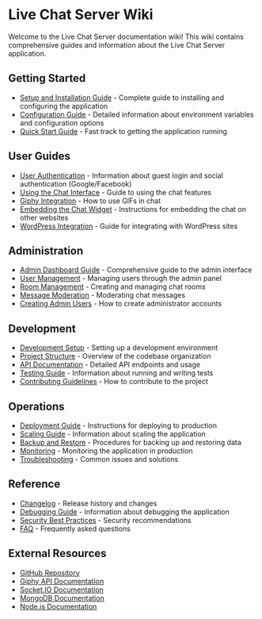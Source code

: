 # Live Chat Server Wiki

Welcome to the Live Chat Server documentation wiki! This wiki contains comprehensive guides and information about the Live Chat Server application.

## Getting Started

- [Setup and Installation Guide](Setup-and-Installation.md) - Complete guide to installing and configuring the application
- [Configuration Guide](Configuration.md) - Detailed information about environment variables and configuration options
- [Quick Start Guide](Quick-Start-Guide.md) - Fast track to getting the application running

## User Guides

- [User Authentication](User-Authentication.md) - Information about guest login and social authentication (Google/Facebook)
- [Using the Chat Interface](Using-the-Chat-Interface.md) - Guide to using the chat features
- [Giphy Integration](Giphy-Integration.md) - How to use GIFs in chat
- [Embedding the Chat Widget](Embedding-the-Chat-Widget.md) - Instructions for embedding the chat on other websites
- [WordPress Integration](WordPress-Integration.md) - Guide for integrating with WordPress sites

## Administration

- [Admin Dashboard Guide](Admin-Dashboard-Guide.md) - Comprehensive guide to the admin interface
- [User Management](User-Management.md) - Managing users through the admin panel
- [Room Management](Room-Management.md) - Creating and managing chat rooms
- [Message Moderation](Message-Moderation.md) - Moderating chat messages
- [Creating Admin Users](Creating-Admin-Users.md) - How to create administrator accounts

## Development

- [Development Setup](Development-Setup.md) - Setting up a development environment
- [Project Structure](Project-Structure.md) - Overview of the codebase organization
- [API Documentation](API-Documentation.md) - Detailed API endpoints and usage
- [Testing Guide](Testing-Guide.md) - Information about running and writing tests
- [Contributing Guidelines](Contributing-Guidelines.md) - How to contribute to the project

## Operations

- [Deployment Guide](Deployment-Guide.md) - Instructions for deploying to production
- [Scaling Guide](Scaling-Guide.md) - Information about scaling the application
- [Backup and Restore](Backup-and-Restore.md) - Procedures for backing up and restoring data
- [Monitoring](Monitoring.md) - Monitoring the application in production
- [Troubleshooting](Troubleshooting.md) - Common issues and solutions

## Reference

- [Changelog](Changelog.md) - Release history and changes
- [Debugging Guide](Debugging-Guide.md) - Information about debugging the application
- [Security Best Practices](Security-Best-Practices.md) - Security recommendations
- [FAQ](FAQ.md) - Frequently asked questions

## External Resources

- [GitHub Repository](https://github.com/leonyonz/live-chat-server)
- [Giphy API Documentation](https://developers.giphy.com/docs/api/)
- [Socket.IO Documentation](https://socket.io/docs/)
- [MongoDB Documentation](https://docs.mongodb.com/)
- [Node.js Documentation](https://nodejs.org/en/docs/)
